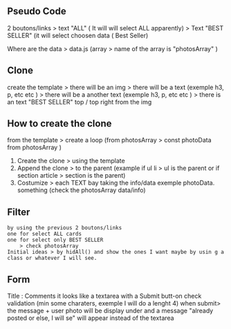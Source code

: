 ## Pseudo Code

2 boutons/links > text "ALL" ( It will will select ALL apparently) > Text "BEST SELLER" (it will select choosen data ( Best Seller)

Where are the data > data.js
(array > name of the array is "photosArray" )

## Clone

create the template > there will be an img > there will be a text (exemple h3, p, etc etc ) > there will be a another text (exemple h3, p, etc etc ) > there is an text "BEST SELLER" top / top right from the img

## How to create the clone

from the template >
create a loop (from photosArray > const photoData from photosArray )

1.  Create the clone > using the template
2.  Append the clone > to the parent (example if ul li > ul is the parent or if section article > section is the parent)
3.  Costumize > each TEXT
    bay taking the info/data exemple photoData. something (check the photosArray data/info)

## Filter

    by using the previous 2 boutons/links
    one for select ALL cards
    one for select only BEST SELLER
        > check photosArray
    Initial ideas > by hidAll() and show the ones I want maybe by usin g a class or whatever I will see.

## Form

Title : Comments
it looks like a textarea
with a Submit butt-on
check validation (min some charaters, exemple I will do a lenght 4)
when submit>
the message + user photo will be display under
and a message "already posted or else, I will se" will appear
instead of the textarea

